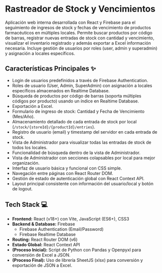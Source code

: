 # Rastreador de Stock y Vencimientos 

Aplicación web interna desarrollada con React y Firebase para el seguimiento de ingresos de stock y fechas de vencimiento de productos farmacéuticos en múltiples locales. Permite buscar productos por código de barras, registrar nuevas entradas de stock con cantidad y vencimiento, visualizar el inventario registrado y además exportar a Excel información necesaria. Incluye gestión de usuarios por roles (user, admin y superadmin) y asignación a locales específicos.

## Características Principales ✨

* Login de usuarios predefinidos a través de Firebase Authentication.
* Roles de usuario (User, Admin, SuperAdmin) con asignación a locales específicos almacenados en Realtime Database.
* Búsqueda de productos por código de barras (soporta múltiples códigos por producto) usando un índice en Realtime Database.
* Exportación a Excel.
* Formulario de ingreso de stock: Cantidad y Fecha de Vencimiento (Mes/Año).
* Almacenamiento detallado de cada entrada de stock por local (`/stock/{storeId}/{productId}/entries`).
* Registro de usuario (email) y timestamp del servidor en cada entrada de stock.
* Vista de Administrador para visualizar todas las entradas de stock de todos los locales.
* Funcionalidad de búsqueda dentro de la vista de Administrador.
* Vista de Administrador con secciones colapsables por local para mejor organización.
* Interfaz de usuario básica y funcional con CSS simple.
* Navegación entre páginas con React Router DOM.
* Gestión de estado de autenticación global con React Context API.
* Layout principal consistente con información del usuario/local y botón de logout.

## Tech Stack 💻

* **Frontend:** React (v18+) con Vite, JavaScript (ES6+), CSS3
* **Backend & Database:** Firebase
    * Firebase Authentication (Email/Password)
    * Firebase Realtime Database
* **Routing:** React Router DOM (v6)
* **Estado Global:** React Context API
* **(Proceso Inicial):** Script de Python con Pandas y Openpyxl para conversión de Excel a JSON.
* **(Proceso Final):** Uso de librería SheetJS (xlsx) para conversión y exportación de JSON a Excel.

